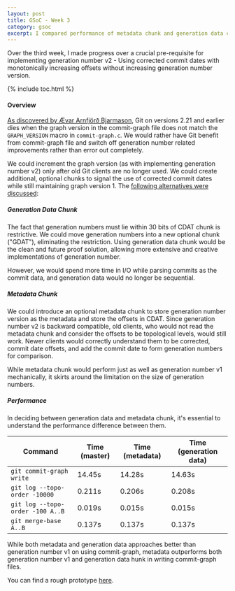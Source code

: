 ```yaml
---
layout: post
title: GSoC - Week 3
category: gsoc
excerpt: I compared performance of metadata chunk and generation data chunk approaches with corrected commit dates with monotonic offsets
---
```


Over the third week, I made progress over a crucial pre-requisite for implementing generation number v2 - Using corrected commit dates with monotonically increasing offsets without increasing generation number version.

{% include toc.html %}

#### Overview

[As discovered by Ævar Arnfjörð Bjarmason](https://lore.kernel.org/git/87a7gdspo4.fsf@evledraar.gmail.com/), Git on versions 2.21 and earlier dies when the graph version in the commit-graph file does not match the `GRAPH_VERSION` macro in `commit-graph.c`. We would rather have Git benefit from commit-graph file and switch off generation number related improvements rather than error out completely.

We could increment the graph version (as with implementing generation number v2) only after old Git clients are no longer used.
We could create additional, optional chunks to signal the use of corrected commit dates while still maintaining graph version 1. The [following alternatives were discussed](https://lore.kernel.org/git/86eetkrw8p.fsf@gmail.com/):

##### Generation Data Chunk

The fact that generation numbers must lie within 30 bits of CDAT chunk is restrictive. We could move generation numbers into a new optional chunk ("GDAT"), eliminating the restriction. Using generation data chunk would be the clean and future proof solution, allowing more extensive and creative implementations of generation number.

However, we would spend more time in I/O while parsing commits as the commit data, and generation data would no longer be sequential.

##### Metadata Chunk

We could introduce an optional metadata chunk to store generation number version as the metadata and store the offsets in CDAT. Since generation number v2 is backward compatible, old clients, who would not read the metadata chunk and consider the offsets to be topological levels, would still work. Newer clients would correctly understand them to be corrected, commit date offsets, and add the commit date to form generation numbers for comparison.

While metadata chunk would perform just as well as generation number v1 mechanically, it skirts around the limitation on the size of generation numbers.

##### Performance

In deciding between generation data and metadata chunk, it's essential to understand the performance difference between them.

| Command                          | Time (master) | Time (metadata) | Time (generation data) |
|----------------------------------|---------------|-----------------|------------------------|
| `git commit-graph write`         | 14.45s        | 14.28s          | 14.63s                 |
| `git log --topo-order -10000`    | 0.211s        | 0.206s          | 0.208s                 |
| `git log --topo-order -100 A..B` | 0.019s        | 0.015s          | 0.015s                 |
| `git merge-base A..B`            | 0.137s        | 0.137s          | 0.137s                 |

While both metadata and generation data approaches better than generation number v1 on using commit-graph, metadata outperforms both generation number v1 and generation data hunk in writing commit-graph files.

You can find a rough prototype [here](https://github.com/abhishekkumar2718/git/pull/1).
